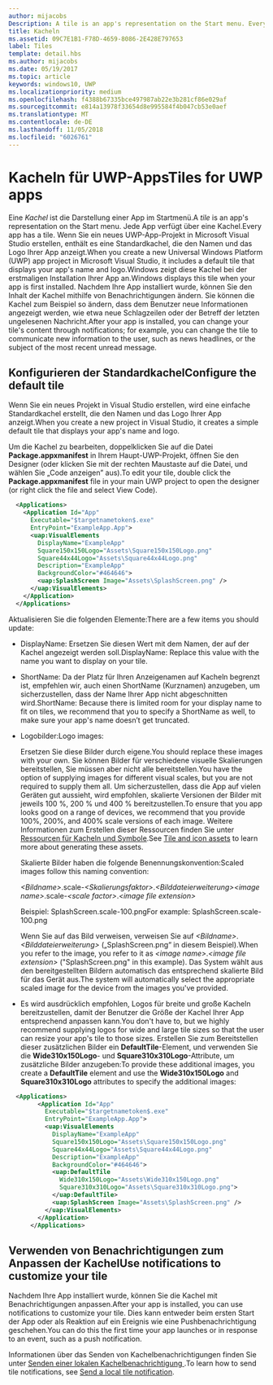 ```yaml
---
author: mijacobs
Description: A tile is an app's representation on the Start menu. Every app has a tile. When you create a new Universal Windows Platform (UWP) app project in Microsoft Visual Studio, it includes a default tile that displays your app's name and logo.
title: Kacheln
ms.assetid: 09C7E1B1-F78D-4659-8086-2E428E797653
label: Tiles
template: detail.hbs
ms.author: mijacobs
ms.date: 05/19/2017
ms.topic: article
keywords: windows10, UWP
ms.localizationpriority: medium
ms.openlocfilehash: f4388b67335bce497987ab22e3b281cf86e029af
ms.sourcegitcommit: e814a13978f33654d8e995584f4b047cb53e0aef
ms.translationtype: MT
ms.contentlocale: de-DE
ms.lasthandoff: 11/05/2018
ms.locfileid: "6026761"
---
```

# <a name="tiles-for-uwp-apps"></a><span data-ttu-id="a5848-103">Kacheln für UWP-Apps</span><span class="sxs-lookup"><span data-stu-id="a5848-103">Tiles for UWP apps</span></span>

 

<span data-ttu-id="a5848-104">Eine *Kachel* ist die Darstellung einer App im Startmenü.</span><span class="sxs-lookup"><span data-stu-id="a5848-104">A *tile* is an app's representation on the Start menu.</span></span> <span data-ttu-id="a5848-105">Jede App verfügt über eine Kachel.</span><span class="sxs-lookup"><span data-stu-id="a5848-105">Every app has a tile.</span></span> <span data-ttu-id="a5848-106">Wenn Sie ein neues UWP-App-Projekt in Microsoft Visual Studio erstellen, enthält es eine Standardkachel, die den Namen und das Logo Ihrer App anzeigt.</span><span class="sxs-lookup"><span data-stu-id="a5848-106">When you create a new Universal Windows Platform (UWP) app project in Microsoft Visual Studio, it includes a default tile that displays your app's name and logo.</span></span><span data-ttu-id="a5848-107">Windows zeigt diese Kachel bei der erstmaligen Installation Ihrer App an.</span><span class="sxs-lookup"><span data-stu-id="a5848-107">Windows displays this tile when your app is first installed.</span></span> <span data-ttu-id="a5848-108">Nachdem Ihre App installiert wurde, können Sie den Inhalt der Kachel mithilfe von Benachrichtigungen ändern. Sie können die Kachel zum Beispiel so ändern, dass dem Benutzer neue Informationen angezeigt werden, wie etwa neue Schlagzeilen oder der Betreff der letzten ungelesenen Nachricht.</span><span class="sxs-lookup"><span data-stu-id="a5848-108">After your app is installed, you can change your tile's content through notifications; for example, you can change the tile to communicate new information to the user, such as news headlines, or the subject of the most recent unread message.</span></span>

## <a name="configure-the-default-tile"></a><span data-ttu-id="a5848-109">Konfigurieren der Standardkachel</span><span class="sxs-lookup"><span data-stu-id="a5848-109">Configure the default tile</span></span>


<span data-ttu-id="a5848-110">Wenn Sie ein neues Projekt in Visual Studio erstellen, wird eine einfache Standardkachel erstellt, die den Namen und das Logo Ihrer App anzeigt.</span><span class="sxs-lookup"><span data-stu-id="a5848-110">When you create a new project in Visual Studio, it creates a simple default tile that displays your app's name and logo.</span></span>

<span data-ttu-id="a5848-111">Um die Kachel zu bearbeiten, doppelklicken Sie auf die Datei **Package.appxmanifest** in Ihrem Haupt-UWP-Projekt, öffnen Sie den Designer (oder klicken Sie mit der rechten Maustaste auf die Datei, und wählen Sie „Code anzeigen” aus).</span><span class="sxs-lookup"><span data-stu-id="a5848-111">To edit your tile, double click the **Package.appxmanifest** file in your main UWP project to open the designer (or right click the file and select View Code).</span></span>

```XML
  <Applications>
    <Application Id="App"
      Executable="$targetnametoken$.exe"
      EntryPoint="ExampleApp.App">
      <uap:VisualElements
        DisplayName="ExampleApp"
        Square150x150Logo="Assets\Square150x150Logo.png"
        Square44x44Logo="Assets\Square44x44Logo.png"
        Description="ExampleApp"
        BackgroundColor="#464646">
        <uap:SplashScreen Image="Assets\SplashScreen.png" />
      </uap:VisualElements>
    </Application>
  </Applications>
```

<span data-ttu-id="a5848-112">Aktualisieren Sie die folgenden Elemente:</span><span class="sxs-lookup"><span data-stu-id="a5848-112">There are a few items you should update:</span></span>

-   <span data-ttu-id="a5848-113">DisplayName: Ersetzen Sie diesen Wert mit dem Namen, der auf der Kachel angezeigt werden soll.</span><span class="sxs-lookup"><span data-stu-id="a5848-113">DisplayName: Replace this value with the name you want to display on your tile.</span></span>
-   <span data-ttu-id="a5848-114">ShortName: Da der Platz für Ihren Anzeigenamen auf Kacheln begrenzt ist, empfehlen wir, auch einen ShortName (Kurznamen) anzugeben, um sicherzustellen, dass der Name Ihrer App nicht abgeschnitten wird.</span><span class="sxs-lookup"><span data-stu-id="a5848-114">ShortName: Because there is limited room for your display name to fit on tiles, we recommend that you to specify a ShortName as well, to make sure your app's name doesn’t get truncated.</span></span>
-   <span data-ttu-id="a5848-115">Logobilder:</span><span class="sxs-lookup"><span data-stu-id="a5848-115">Logo images:</span></span>

    <span data-ttu-id="a5848-116">Ersetzen Sie diese Bilder durch eigene.</span><span class="sxs-lookup"><span data-stu-id="a5848-116">You should replace these images with your own.</span></span> <span data-ttu-id="a5848-117">Sie können Bilder für verschiedene visuelle Skalierungen bereitstellen, Sie müssen aber nicht alle bereitstellen.</span><span class="sxs-lookup"><span data-stu-id="a5848-117">You have the option of supplying images for different visual scales, but you are not required to supply them all.</span></span> <span data-ttu-id="a5848-118">Um sicherzustellen, dass die App auf vielen Geräten gut aussieht, wird empfohlen, skalierte Versionen der Bilder mit jeweils 100 %, 200 % und 400 % bereitzustellen.</span><span class="sxs-lookup"><span data-stu-id="a5848-118">To ensure that you app looks good on a range of devices, we recommend that you provide 100%, 200%, and 400% scale versions of each image.</span></span> <span data-ttu-id="a5848-119">Weitere Informationen zum Erstellen dieser Ressourcen finden Sie unter [Ressourcen für Kacheln und Symbole](app-assets.md).</span><span class="sxs-lookup"><span data-stu-id="a5848-119">See [Tile and icon assets](app-assets.md) to learn more about generating these assets.</span></span>

    <span data-ttu-id="a5848-120">Skalierte Bilder haben die folgende Benennungskonvention:</span><span class="sxs-lookup"><span data-stu-id="a5848-120">Scaled images follow this naming convention:</span></span>
    
    <span data-ttu-id="a5848-121">*&lt;Bildname&gt;*.scale-*&lt;Skalierungsfaktor&gt;*.*&lt;Bilddateierweiterung&gt;*</span><span class="sxs-lookup"><span data-stu-id="a5848-121">*&lt;image name&gt;*.scale-*&lt;scale factor&gt;*.*&lt;image file extension&gt;*</span></span> 

    <span data-ttu-id="a5848-122">Beispiel: SplashScreen.scale-100.png</span><span class="sxs-lookup"><span data-stu-id="a5848-122">For example: SplashScreen.scale-100.png</span></span>

    <span data-ttu-id="a5848-123">Wenn Sie auf das Bild verweisen, verweisen Sie auf *&lt;Bildname&gt;*.*&lt;Bilddateierweiterung&gt;* („SplashScreen.png“ in diesem Beispiel).</span><span class="sxs-lookup"><span data-stu-id="a5848-123">When you refer to the image, you refer to it as *&lt;image name&gt;*.*&lt;image file extension&gt;* ("SplashScreen.png" in this example).</span></span> <span data-ttu-id="a5848-124">Das System wählt aus den bereitgestellten Bildern automatisch das entsprechend skalierte Bild für das Gerät aus.</span><span class="sxs-lookup"><span data-stu-id="a5848-124">The system will automatically select the appropriate scaled image for the device from the images you've provided.</span></span>

-   <span data-ttu-id="a5848-125">Es wird ausdrücklich empfohlen, Logos für breite und große Kacheln bereitzustellen, damit der Benutzer die Größe der Kachel Ihrer App entsprechend anpassen kann.</span><span class="sxs-lookup"><span data-stu-id="a5848-125">You don't have to, but we highly recommend supplying logos for wide and large tile sizes so that the user can resize your app's tile to those sizes.</span></span> <span data-ttu-id="a5848-126">Erstellen Sie zum Bereitstellen dieser zusätzlichen Bilder ein **DefaultTile**-Element, und verwenden Sie die **Wide310x150Logo**- und **Square310x310Logo**-Attribute, um zusätzliche Bilder anzugeben:</span><span class="sxs-lookup"><span data-stu-id="a5848-126">To provide these additional images, you create a **DefaultTile** element and use the **Wide310x150Logo** and **Square310x310Logo** attributes to specify the additional images:</span></span>
```    XML
  <Applications>
        <Application Id="App"
          Executable="$targetnametoken$.exe"
          EntryPoint="ExampleApp.App">
          <uap:VisualElements
            DisplayName="ExampleApp"
            Square150x150Logo="Assets\Square150x150Logo.png"
            Square44x44Logo="Assets\Square44x44Logo.png"
            Description="ExampleApp"
            BackgroundColor="#464646">
            <uap:DefaultTile
              Wide310x150Logo="Assets\Wide310x150Logo.png"
              Square310x310Logo="Assets\Square310x310Logo.png">
            </uap:DefaultTile>
            <uap:SplashScreen Image="Assets\SplashScreen.png" />
          </uap:VisualElements>
        </Application>
      </Applications>
```

## <a name="use-notifications-to-customize-your-tile"></a><span data-ttu-id="a5848-127">Verwenden von Benachrichtigungen zum Anpassen der Kachel</span><span class="sxs-lookup"><span data-stu-id="a5848-127">Use notifications to customize your tile</span></span>


<span data-ttu-id="a5848-128">Nachdem Ihre App installiert wurde, können Sie die Kachel mit Benachrichtigungen anpassen.</span><span class="sxs-lookup"><span data-stu-id="a5848-128">After your app is installed, you can use notifications to customize your tile.</span></span> <span data-ttu-id="a5848-129">Dies kann entweder beim ersten Start der App oder als Reaktion auf ein Ereignis wie eine Pushbenachrichtigung geschehen.</span><span class="sxs-lookup"><span data-stu-id="a5848-129">You can do this the first time your app launches or in response to an event, such as a push notification.</span></span>

<span data-ttu-id="a5848-130">Informationen über das Senden von Kachelbenachrichtigungen finden Sie unter [Senden einer lokalen Kachelbenachrichtigung ](sending-a-local-tile-notification.md).</span><span class="sxs-lookup"><span data-stu-id="a5848-130">To learn how to send tile notifications, see [Send a local tile notification](sending-a-local-tile-notification.md).</span></span>
